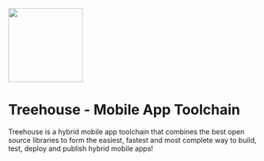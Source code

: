 <img src="https://image.flaticon.com/icons/png/512/36/36366.png" width="150px" />

# Treehouse - Mobile App Toolchain

Treehouse is a hybrid mobile app toolchain that combines the best open source libraries to form the easiest, fastest and most complete way to build, test, deploy and publish hybrid mobile apps!
